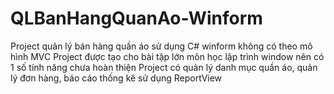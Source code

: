 # QLBanHangQuanAo-Winform
Project quản lý bán hàng quần áo sử dụng C# winform không có theo mô hình MVC
Project được tạo cho bài tập lớn môn học lập trình window nên có 1 số tính năng chưa hoàn thiện
Project có quản lý danh mục quần áo, quản lý đơn hàng, báo cáo thống kê sử dụng ReportView
